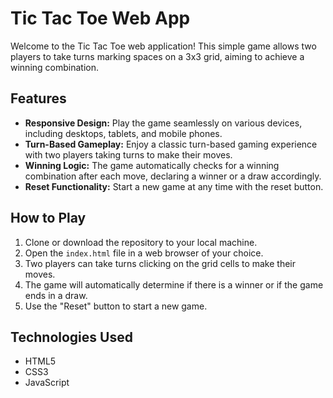 # Tic Tac Toe Web App

Welcome to the Tic Tac Toe web application! This simple game allows two players to take turns marking spaces on a 3x3 grid, aiming to achieve a winning combination.

## Features
- **Responsive Design:** Play the game seamlessly on various devices, including desktops, tablets, and mobile phones.
- **Turn-Based Gameplay:** Enjoy a classic turn-based gaming experience with two players taking turns to make their moves.
- **Winning Logic:** The game automatically checks for a winning combination after each move, declaring a winner or a draw accordingly.
- **Reset Functionality:** Start a new game at any time with the reset button.

## How to Play
1. Clone or download the repository to your local machine.
2. Open the `index.html` file in a web browser of your choice.
3. Two players can take turns clicking on the grid cells to make their moves.
4. The game will automatically determine if there is a winner or if the game ends in a draw.
5. Use the "Reset" button to start a new game.

## Technologies Used
- HTML5
- CSS3
- JavaScript
